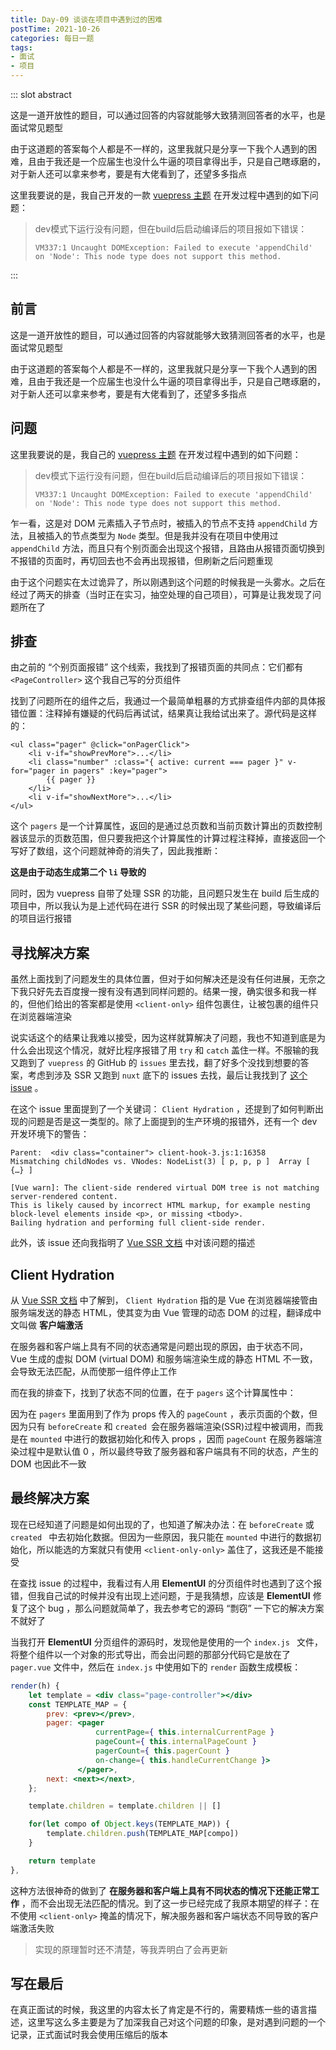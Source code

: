 ```yaml
---
title: Day-09 谈谈在项目中遇到过的困难
postTime: 2021-10-26
categories: 每日一题
tags:
- 面试
- 项目
---
```




::: slot abstract

这是一道开放性的题目，可以通过回答的内容就能够大致猜测回答者的水平，也是面试常见题型

由于这道题的答案每个人都是不一样的，这里我就只是分享一下我个人遇到的困难，且由于我还是一个应届生也没什么牛逼的项目拿得出手，只是自己瞎琢磨的，对于新人还可以拿来参考，要是有大佬看到了，还望多多指点

这里我要说的是，我自己开发的一款 [vuepress 主题](https://github.com/eddievandeer/vuepress-theme-vivek) 在开发过程中遇到的如下问题：

> dev模式下运行没有问题，但在build后启动编译后的项目报如下错误：
>
> `VM337:1 Uncaught DOMException: Failed to execute 'appendChild' on 'Node': This node type does not support this method.`

:::



## 前言

这是一道开放性的题目，可以通过回答的内容就能够大致猜测回答者的水平，也是面试常见题型

由于这道题的答案每个人都是不一样的，这里我就只是分享一下我个人遇到的困难，且由于我还是一个应届生也没什么牛逼的项目拿得出手，只是自己瞎琢磨的，对于新人还可以拿来参考，要是有大佬看到了，还望多多指点



## 问题

这里我要说的是，我自己的 [vuepress 主题](https://github.com/eddievandeer/vuepress-theme-vivek) 在开发过程中遇到的如下问题：

> dev模式下运行没有问题，但在build后启动编译后的项目报如下错误：
>
> `VM337:1 Uncaught DOMException: Failed to execute 'appendChild' on 'Node': This node type does not support this method.`

乍一看，这是对 DOM 元素插入子节点时，被插入的节点不支持 `appendChild` 方法，且被插入的节点类型为 `Node` 类型。但是我并没有在项目中使用过 `appendChild` 方法，而且只有个别页面会出现这个报错，且路由从报错页面切换到不报错的页面时，再切回去也不会再出现报错，但刷新之后问题重现

由于这个问题实在太过诡异了，所以刚遇到这个问题的时候我是一头雾水。之后在经过了两天的排查（当时正在实习，抽空处理的自己项目），可算是让我发现了问题所在了



## 排查

由之前的 “个别页面报错” 这个线索，我找到了报错页面的共同点：它们都有 `<PageController>` 这个我自己写的分页组件

找到了问题所在的组件之后，我通过一个最简单粗暴的方式排查组件内部的具体报错位置：注释掉有嫌疑的代码后再试试，结果真让我给试出来了。源代码是这样的：

~~~vue
<ul class="pager" @click="onPagerClick">
    <li v-if="showPrevMore">...</li>
    <li class="number" :class="{ active: current === pager }" v-for="pager in pagers" :key="pager">
        {{ pager }}
    </li>
    <li v-if="showNextMore">...</li>
</ul>
~~~

这个 `pagers` 是一个计算属性，返回的是通过总页数和当前页数计算出的页数控制器该显示的页数范围，但只要我把这个计算属性的计算过程注释掉，直接返回一个写好了数组，这个问题就神奇的消失了，因此我推断：

**这是由于动态生成第二个 `li` 导致的**

同时，因为 vuepress 自带了处理 SSR 的功能，且问题只发生在 build 后生成的项目中，所以我认为是上述代码在进行 SSR 的时候出现了某些问题，导致编译后的项目运行报错



## 寻找解决方案

虽然上面找到了问题发生的具体位置，但对于如何解决还是没有任何进展，无奈之下我只好先去百度搜一搜有没有遇到同样问题的。结果一搜，确实很多和我一样的，但他们给出的答案都是使用 `<client-only>` 组件包裹住，让被包裹的组件只在浏览器端渲染

说实话这个的结果让我难以接受，因为这样就算解决了问题，我也不知道到底是为什么会出现这个情况，就好比程序报错了用 `try` 和 `catch` 盖住一样。不服输的我又跑到了 `vuepress` 的 GitHub 的 `issues` 里去找，翻了好多个没找到想要的答案，考虑到涉及 SSR 又跑到 `nuxt` 底下的 issues 去找，最后让我找到了 [这个 issue](https://github.com/nuxt/nuxt.js/issues/1552) 。

在这个 issue 里面提到了一个关键词： `Client Hydration` ，还提到了如何判断出现的问题是否是这一类型的。除了上面提到的生产环境的报错外，还有一个 dev 开发环境下的警告：

~~~
Parent:  <div class="container"> client-hook-3.js:1:16358
Mismatching childNodes vs. VNodes: NodeList(3) [ p, p, p ]  Array [ {…} ]
    
[Vue warn]: The client-side rendered virtual DOM tree is not matching server-rendered content.
This is likely caused by incorrect HTML markup, for example nesting block-level elements inside <p>, or missing <tbody>. 
Bailing hydration and performing full client-side render.
~~~

此外，该 issue 还向我指明了 [Vue SSR 文档](https://ssr.vuejs.org/zh/guide/hydration.html) 中对该问题的描述



## Client Hydration

从 [Vue SSR 文档](https://ssr.vuejs.org/zh/guide/hydration.html) 中了解到， `Client Hydration` 指的是 Vue 在浏览器端接管由服务端发送的静态 HTML，使其变为由 Vue 管理的动态 DOM 的过程，翻译成中文叫做 **客户端激活**

在服务器和客户端上具有不同的状态通常是问题出现的原因，由于状态不同， Vue 生成的虚拟 DOM (virtual DOM) 和服务端渲染生成的静态 HTML 不一致，会导致无法匹配，从而使那一组件停止工作

而在我的排查下，找到了状态不同的位置，在于 `pagers` 这个计算属性中：

因为在 `pagers` 里面用到了作为 props 传入的 `pageCount` ，表示页面的个数，但因为只有 `beforeCreate` 和 `created `会在服务器端渲染(SSR)过程中被调用，而我是在 `mounted` 中进行的数据初始化和传入 props ，因而 `pageCount` 在服务器端渲染过程中是默认值 0 ，所以最终导致了服务器和客户端具有不同的状态，产生的 DOM 也因此不一致



## 最终解决方案

现在已经知道了问题是如何出现的了，也知道了解决办法：在 `beforeCreate` 或 `created ` 中去初始化数据。但因为一些原因，我只能在 `mounted` 中进行的数据初始化，所以能选的方案就只有使用 `<client-only-only>` 盖住了，这我还是不能接受

在查找 issue 的过程中，我看过有人用 **ElementUI** 的分页组件时也遇到了这个报错，但我自己试的时候并没有出现上述问题，于是我猜想，应该是 **ElementUI** 修复了这个 bug ，那么问题就简单了，我去参考它的源码 “剽窃” 一下它的解决方案不就好了

当我打开 **ElementUI** 分页组件的源码时，发现他是使用的一个 `index.js ` 文件，将整个组件以一个对象的形式导出，而会出问题的那部分代码它是放在了 `pager.vue` 文件中，然后在 `index.js` 中使用如下的 `render` 函数生成模板：

~~~jsx
render(h) {
    let template = <div class="page-controller"></div>
    const TEMPLATE_MAP = {
        prev: <prev></prev>,
        pager: <pager
                   currentPage={ this.internalCurrentPage }
                   pageCount={ this.internalPageCount }
                   pagerCount={ this.pagerCount }
                   on-change={ this.handleCurrentChange }>
        	   </pager>,
        next: <next></next>,
    };

	template.children = template.children || []

    for(let compo of Object.keys(TEMPLATE_MAP)) {
        template.children.push(TEMPLATE_MAP[compo])
    }

	return template
},
~~~

这种方法很神奇的做到了 **在服务器和客户端上具有不同状态的情况下还能正常工作** ，而不会出现无法匹配的情况。到了这一步已经完成了我原本期望的样子：在不使用 `<client-only>` 掩盖的情况下，解决服务器和客户端状态不同导致的客户端激活失败

> 实现的原理暂时还不清楚，等我弄明白了会再更新



## 写在最后

在真正面试的时候，我这里的内容太长了肯定是不行的，需要精炼一些的语言描述，这里写这么多主要是为了加深我自己对这个问题的印象，是对遇到问题的一个记录，正式面试时我会使用压缩后的版本

